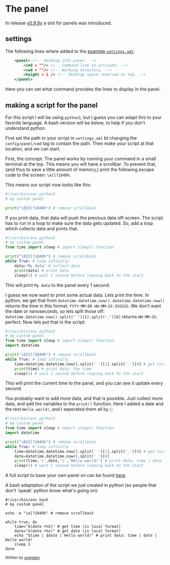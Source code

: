 # The panel
In release [v0.9.9v](https://github.com/netxs-group/vtm/releases/tag/v0.9.9v) a slot for panels was introduced. 


## settings
The following lines where added to the [example `settings.xml`](https://github.com/netxs-group/vtm/blob/master/doc/settings.md#typical-config--configvtmsettingsxml):
```xml
    <panel> <!-- Desktop info panel. -->
        <cmd = ""/> <!-- Command-line to activate. -->
        <cwd = ""/> <!-- Working directory. -->
        <height = 1 /> <!-- Desktop space reserved on top. -->
    </panel>
```
Here you can set what command provides the lines to display in the panel.

## making a script for the panel
For this script I will be using `python3`, but I guess you can adapt this to your favorite language. A bash version will be below, to help if you don't understand python.

First set the path to your script in `settings.xml` bt changing the `config/panel/cmd` tag to contain the path.
Then make your script at that location, and we can start.

First, the concept.
The panel works by running your command in a small terminal at the top. This means you will have a scrollbar. To prevent that, (and thus to save a little amount of memory,) print the following escape code to the screen: `\e[[?1049h`.

This means our script now looks like this:
```python
#!/usr/bin/env python3
# my custom panel

print("\033[?1049h") # remove scrollback

```

If you print data, that data will push the previous data off-screen. The script has to run in a loop to make sure the data gets updated. So, add a loop which collects data and prints that.
```python
#!/usr/bin/env python3
# my custom panel
from time import sleep # import sleep() function

print("\033[?1049h") # remove scrollback
while True: # loop infinitly
    data='My data' # collect data
    print(data) # print data
    sleep(1) # wait 1 second before looping back to the start

```
This will print `My data` to the panel every 1 second.

I guess we now want to print some actual data. Lets print the time.
    In python, we get that from `datetime.datetime.now()`. `datetime.datetime.now()` returns the time in this format: `YYYY-MM-DD HH:MM:SS.SSSSSS`. We don't want the date or nanoseconds, so lets split those off: `datetime.datetime.now().split(' ')[1].split('.')[0]` returns `HH:MM:SS`. perfect.
Now lets put that in the script:
```python
#!/usr/bin/env python3
# my custom panel
from time import sleep # import sleep() function
import datetime

print("\033[?1049h") # remove scrollback
while True: # loop infinitly
    time=datetime.datetime.now().split(' ')[1].split('.')[0] # get current time
    print(time) # print data: the time
    sleep(1) # wait 1 second before looping back to the start

```
This will print the current time to the panel, and you can see it update every second.

You probably want to add more data, and that is possible. Just collect more data, and add the variables to the `print()` function.
Here I added a date and the text `Hello world!`, and I seperated them all by ` | `:
```python
#!/usr/bin/env python3
# my custom panel
from time import sleep # import sleep() function
import datetime

print("\033[?1049h") # remove scrollback
while True: # loop infinitly
    time=datetime.datetime.now().split(' ')[1].split('.')[0] # get current time
    date=datetime.datetime.now().split(' ')[0]
    print(time,'|',date,'|','Hello world!') # print data: time | date | Hello world!
    sleep(1) # wait 1 second before looping back to the start

```
A full script to base your own panel on can be found [here](https://github.com/Vosjedev/vtm-panel/).

A bash adaptation of the script we just created in python (so people that don't 'speak' python know what's going on):
```shell
#!/usr/bin/env bash
# my custom panel

echo -e "\e[?1049h" # remove scrollback

while true; do
    time="$(date +%X)" # get time (in local format)
    date="$(date +%x)" # get date (in local format)
    echo "$time | $date | Hello world!" # print data: time | date | Hello world!
    sleep 1
done

```

<sub>Written by [vosjedev](https://vosjedev.pii.at/)</sub>

